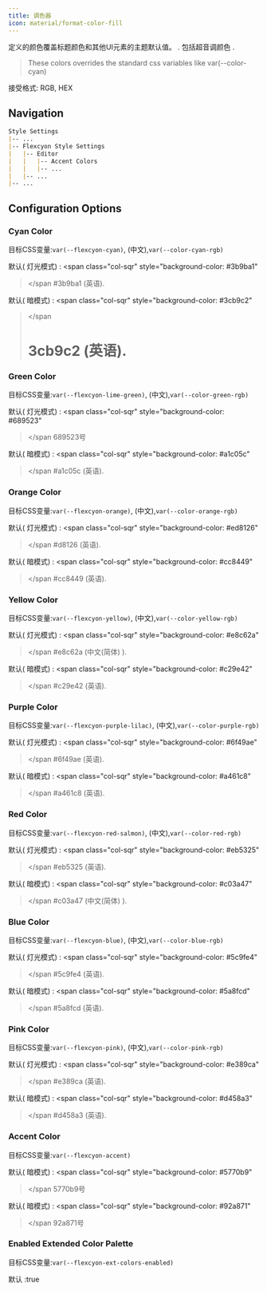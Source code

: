 ```yaml
---
title: 调色器
icon: material/format-color-fill
---
```


定义的颜色覆盖标题颜色和其他UI元素的主题默认值。
.
包括超音调颜色
.
> These colors overrides the standard css variables like var(--color-cyan)

接受格式: RGB, HEX

## Navigation

```md
Style Settings
|-- ...
|-- Flexcyon Style Settings
|   |-- Editor
|   |   |-- Accent Colors
|   |   |-- ...
|   |-- ...
|-- ...
```

## Configuration Options

### Cyan Color

目标CSS变量:`var(--flexcyon-cyan)`, (中文),`var(--color-cyan-rgb)`

默认( 灯光模式) :
<span class="col-sqr" style="background-color: #3b9ba1"
></span
>#3b9ba1 (英语).

默认( 暗模式) :
<span class="col-sqr" style="background-color: #3cb9c2"
></span
># 3cb9c2 (英语).

### Green Color

目标CSS变量:`var(--flexcyon-lime-green)`, (中文),`var(--color-green-rgb)`

默认( 灯光模式) :
<span class="col-sqr" style="background-color: #689523"
></span
>689523号

默认( 暗模式) :
<span class="col-sqr" style="background-color: #a1c05c"
></span
>#a1c05c (英语).

### Orange Color

目标CSS变量:`var(--flexcyon-orange)`, (中文),`var(--color-orange-rgb)`

默认( 灯光模式) :
<span class="col-sqr" style="background-color: #ed8126"
></span
>#d8126 (英语).

默认( 暗模式) :
<span class="col-sqr" style="background-color: #cc8449"
></span
>#cc8449 (英语).

### Yellow Color

目标CSS变量:`var(--flexcyon-yellow)`, (中文),`var(--color-yellow-rgb)`

默认( 灯光模式) :
<span class="col-sqr" style="background-color: #e8c62a"
></span
>#e8c62a (中文(简体) ).

默认( 暗模式) :
<span class="col-sqr" style="background-color: #c29e42"
></span
>#c29e42 (英语).

### Purple Color

目标CSS变量:`var(--flexcyon-purple-lilac)`, (中文),`var(--color-purple-rgb)`

默认( 灯光模式) :
<span class="col-sqr" style="background-color: #6f49ae"
></span
>#6f49ae (英语).

默认( 暗模式) :
<span class="col-sqr" style="background-color: #a461c8"
></span
>#a461c8 (英语).

### Red Color

目标CSS变量:`var(--flexcyon-red-salmon)`, (中文),`var(--color-red-rgb)`

默认( 灯光模式) :
<span class="col-sqr" style="background-color: #eb5325"
></span
>#eb5325 (英语).

默认( 暗模式) :
<span class="col-sqr" style="background-color: #c03a47"
></span
>#c03a47 (中文(简体) ).

### Blue Color

目标CSS变量:`var(--flexcyon-blue)`, (中文),`var(--color-blue-rgb)`

默认( 灯光模式) :
<span class="col-sqr" style="background-color: #5c9fe4"
></span
>#5c9fe4 (英语).

默认( 暗模式) :
<span class="col-sqr" style="background-color: #5a8fcd"
></span
>#5a8fcd (英语).

### Pink Color

目标CSS变量:`var(--flexcyon-pink)`, (中文),`var(--color-pink-rgb)`

默认( 灯光模式) :
<span class="col-sqr" style="background-color: #e389ca"
></span
>#e389ca (英语).

默认( 暗模式) :
<span class="col-sqr" style="background-color: #d458a3"
></span
>#d458a3 (英语).

### Accent Color

目标CSS变量:`var(--flexcyon-accent)`

默认( 暗模式) :
<span class="col-sqr" style="background-color: #5770b9"
></span
>5770b9号

默认( 暗模式) :
<span class="col-sqr" style="background-color: #92a871"
></span
>92a871号

### Enabled Extended Color Palette

目标CSS变量:`var(--flexcyon-ext-colors-enabled)`

默认 :true

